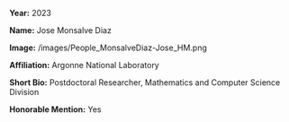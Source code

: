 **Year:** 2023

**Name:** Jose Monsalve Diaz

**Image:** /images/People_MonsalveDiaz-Jose_HM.png

**Affiliation:** Argonne National Laboratory

**Short Bio:** Postdoctoral Researcher, Mathematics and Computer Science Division

**Honorable Mention:** Yes
